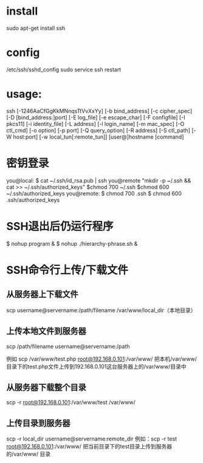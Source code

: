 # install
sudo apt-get install ssh

# config

/etc/ssh/sshd_config
sudo service ssh restart

# usage: 

ssh [-1246AaCfGgKkMNnqsTtVvXxYy] [-b bind_address] [-c cipher_spec]
           [-D [bind_address:]port] [-E log_file] [-e escape_char]
           [-F configfile] [-I pkcs11] [-i identity_file] [-L address]
           [-l login_name] [-m mac_spec] [-O ctl_cmd] [-o option] [-p port]
           [-Q query_option] [-R address] [-S ctl_path] [-W host:port]
           [-w local_tun[:remote_tun]] [user@]hostname [command]




# 密钥登录

you@local: $ cat ~/.ssh/id_rsa.pub | ssh you@remote "mkdir -p ~/.ssh && cat >>  ~/.ssh/authorized_keys"
	   $chmod 700 ~/.ssh
	   $chmod 600 ~/.ssh/authorized_keys
you@remote: $ chmod 700 .ssh
	    $ chmod 600 .ssh/authorized_keys

# SSH退出后仍运行程序
$ nohup program &
$ nohup ./hierarchy-phrase.sh &




# SSH命令行上传/下载文件

## 从服务器上下载文件
scp username@servername:/path/filename /var/www/local_dir（本地目录）


## 上传本地文件到服务器
scp /path/filename username@servername:/path

例如
scp /var/www/test.php  root@192.168.0.101:/var/www/
把本机/var/www/目录下的test.php文件上传到192.168.0.101这台服务器上的/var/www/目录中


## 从服务器下载整个目录
scp -r root@192.168.0.101:/var/www/test  /var/www/


## 上传目录到服务器
scp  -r local_dir username@servername:remote_dir
例如：scp -r test  root@192.168.0.101:/var/www/   把当前目录下的test目录上传到服务器的/var/www/ 目录


